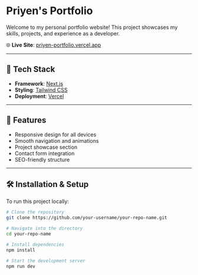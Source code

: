 # Priyen's Portfolio

Welcome to my personal portfolio website! This project showcases my skills, projects, and experience as a developer.

🌐 **Live Site**: [priyen-portfolio.vercel.app](https://priyen-portfolio.vercel.app/)

---

## 🚀 Tech Stack

- **Framework**: [Next.js](https://nextjs.org/)
- **Styling**: [Tailwind CSS](https://tailwindcss.com/)
- **Deployment**: [Vercel](https://vercel.com/)

---

## 📸 Features

- Responsive design for all devices
- Smooth navigation and animations
- Project showcase section
- Contact form integration
- SEO-friendly structure

---

## 🛠️ Installation & Setup

To run this project locally:

```bash
# Clone the repository
git clone https://github.com/your-username/your-repo-name.git

# Navigate into the directory
cd your-repo-name

# Install dependencies
npm install

# Start the development server
npm run dev
